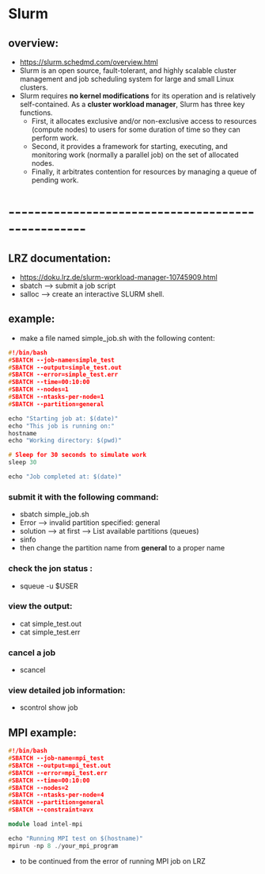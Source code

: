 # Slurm
## overview:
* https://slurm.schedmd.com/overview.html
* Slurm is an open source, fault-tolerant, and highly scalable cluster management and job scheduling system for large and small Linux clusters.
* Slurm requires **no kernel modifications** for its operation and is relatively self-contained. As a **cluster workload manager**, Slurm has three key functions.
  * First, it allocates exclusive and/or non-exclusive access to resources (compute nodes) to users for some duration of time so they can perform work.
  * Second, it provides a framework for starting, executing, and monitoring work (normally a parallel job) on the set of allocated nodes.
  * Finally, it arbitrates contention for resources by managing a queue of pending work.
# --------------------------------------------------
## LRZ documentation: 
* https://doku.lrz.de/slurm-workload-manager-10745909.html
* sbatch --> submit a job script
* salloc --> create an interactive SLURM shell.
## example:
* make a file named simple_job.sh with the following content:
``` c++
#!/bin/bash
#SBATCH --job-name=simple_test
#SBATCH --output=simple_test.out
#SBATCH --error=simple_test.err
#SBATCH --time=00:10:00
#SBATCH --nodes=1
#SBATCH --ntasks-per-node=1
#SBATCH --partition=general

echo "Starting job at: $(date)"
echo "This job is running on:"
hostname
echo "Working directory: $(pwd)"

# Sleep for 30 seconds to simulate work
sleep 30

echo "Job completed at: $(date)"
```
### submit it with the following command:
* sbatch simple_job.sh
* Error --> invalid partition specified: general
* solution --> at first  --> List available partitions (queues)
* sinfo
* then change the partition name from **general** to a proper name
### check the jon status :
* squeue -u $USER
### view the output:
* cat simple_test.out
* cat simple_test.err
### cancel a job
* scancel <jobid>
### view detailed job information: 
* scontrol show job <jobid>
## MPI example:
``` c++
#!/bin/bash
#SBATCH --job-name=mpi_test
#SBATCH --output=mpi_test.out
#SBATCH --error=mpi_test.err
#SBATCH --time=00:10:00
#SBATCH --nodes=2
#SBATCH --ntasks-per-node=4
#SBATCH --partition=general
#SBATCH --constraint=avx

module load intel-mpi

echo "Running MPI test on $(hostname)"
mpirun -np 8 ./your_mpi_program
```
* to be continued from the error of running MPI job on LRZ
